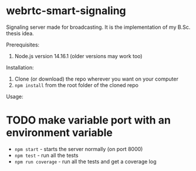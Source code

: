 # webrtc-smart-signaling
Signaling server made for broadcasting. It is the implementation of my B.Sc. thesis idea.

Prerequisites: 
1. Node.js version 14.16.1 (older versions may work too)

Installation:
1. Clone (or download) the repo wherever you want on your computer
2. ``npm install`` from the root folder of the cloned repo

Usage:
# TODO make variable port with an environment variable
- ``npm start`` - starts the server normally (on port 8000) 
- ``npm test`` - run all the tests
- ``npm run coverage`` - run all the tests and get a coverage log 
